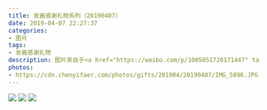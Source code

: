 ```yaml
---
title: 发酱感谢礼物系列（20190407）
date: 2019-04-07 22:27:37
categories:
- 图片
tags:
- 发酱感谢礼物
description: 图片来自于<a href="https://weibo.com/p/1005051720171447" target="_blank">quanmmmmm</a><br/> “不知哪位泰安的水友，是不是忘记落款啦，谢谢你的项链，真好看～”
photos: 
- https://cdn.chenyifaer.com/photos/gifts/201904/20190407/IMG_5896.JPG
---
```


![](https://cdn.chenyifaer.com/photos/gifts/201904/20190407/IMG_5897.JPG)
![](https://cdn.chenyifaer.com/photos/gifts/201904/20190407/IMG_5898.JPG)
![](https://cdn.chenyifaer.com/photos/gifts/201904/20190407/IMG_5899.JPG)